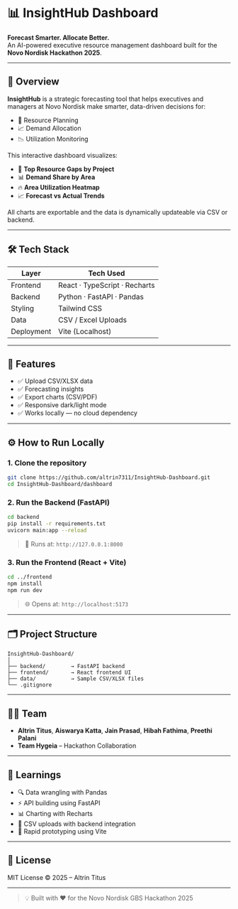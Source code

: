 # 📊 InsightHub Dashboard

**Forecast Smarter. Allocate Better.**  
An AI-powered executive resource management dashboard built for the **Novo Nordisk Hackathon 2025**.

---

## 🚀 Overview

**InsightHub** is a strategic forecasting tool that helps executives and managers at Novo Nordisk make smarter, data-driven decisions for:

- 📌 Resource Planning  
- 📈 Demand Allocation  
- 📉 Utilization Monitoring

This interactive dashboard visualizes:

- 🧩 **Top Resource Gaps by Project**  
- 📊 **Demand Share by Area**  
- 🔥 **Area Utilization Heatmap**  
- 📈 **Forecast vs Actual Trends**

All charts are exportable and the data is dynamically updateable via CSV or backend.

---

## 🛠️ Tech Stack

| Layer     | Tech Used                           |
|-----------|-------------------------------------|
| Frontend  | React · TypeScript · Recharts       |
| Backend   | Python · FastAPI · Pandas           |
| Styling   | Tailwind CSS                        |
| Data      | CSV / Excel Uploads                 |
| Deployment| Vite (Localhost)                    |

---

## 🧪 Features

- ✅ Upload CSV/XLSX data  
- ✅ Forecasting insights  
- ✅ Export charts (CSV/PDF)  
- ✅ Responsive dark/light mode  
- ✅ Works locally — no cloud dependency  

---

## ⚙️ How to Run Locally

### 1. Clone the repository

```bash
git clone https://github.com/altrin7311/InsightHub-Dashboard.git
cd InsightHub-Dashboard/dashboard
```

### 2. Run the **Backend** (FastAPI)

```bash
cd backend
pip install -r requirements.txt
uvicorn main:app --reload
```

> 📍 Runs at: `http://127.0.0.1:8000`

### 3. Run the **Frontend** (React + Vite)

```bash
cd ../frontend
npm install
npm run dev
```

> 🌐 Opens at: `http://localhost:5173`

---

## 🗂️ Project Structure

```
InsightHub-Dashboard/
│
├── backend/        → FastAPI backend
├── frontend/       → React frontend UI
├── data/           → Sample CSV/XLSX files
└── .gitignore
```

---

## 👨‍💻 Team

- **Altrin Titus**, **Aiswarya Katta**, **Jain Prasad**, **Hibah Fathima**, **Preethi Palani** 
- **Team Hygeia** – Hackathon Collaboration

---

## 🧠 Learnings

- 🔍 Data wrangling with Pandas  
- ⚡ API building using FastAPI  
- 📊 Charting with Recharts  
- 🔄 CSV uploads with backend integration  
- 🧪 Rapid prototyping using Vite  

---

## 📄 License

MIT License © 2025 – Altrin Titus

---

> 💡 Built with ❤️ for the Novo Nordisk GBS Hackathon 2025
